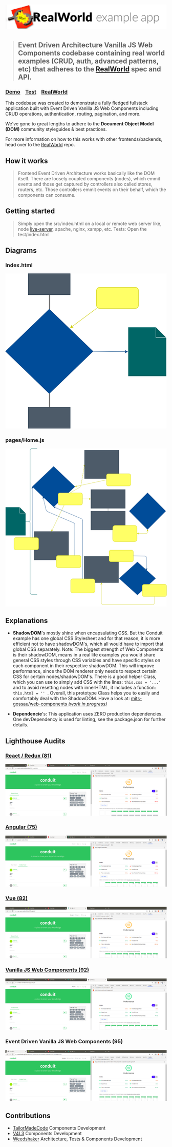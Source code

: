 # ![RealWorld Example App](logo.png)

> ## Event Driven Architecture Vanilla JS Web Components codebase containing real world examples (CRUD, auth, advanced patterns, etc) that adheres to the [RealWorld](https://github.com/gothinkster/realworld) spec and API.

### [Demo](https://mits-gossau.github.io/event-driven-web-components-realworld-example-app)&nbsp;&nbsp;&nbsp;&nbsp;[Test](https://mits-gossau.github.io/event-driven-web-components-realworld-example-app/test)&nbsp;&nbsp;&nbsp;&nbsp;[RealWorld](https://github.com/gothinkster/realworld)

This codebase was created to demonstrate a fully fledged fullstack application built with Event Driven Vanilla JS Web Components including CRUD operations, authentication, routing, pagination, and more.

We've gone to great lengths to adhere to the **Document Object Model (DOM)** community styleguides & best practices.

For more information on how to this works with other frontends/backends, head over to the [RealWorld](https://github.com/gothinkster/realworld) repo.

## How it works

> Frontend Event Driven Architecture works basically like the DOM itself. There are loosely coupled components (nodes), which emmit events and those get captured by controllers also called stores, routers, etc. Those controllers emmit events on their behalf, which the components can consume.

## Getting started

> Simply open the src/index.html on a local or remote web server like, node [live-server](https://www.npmjs.com/package/live-server), apache, nginx, xampp, etc.
> Tests: Open the test/index.html

## Diagrams

### Index.html

![Index](./diagrams/Index.drawio.svg)

### pages/Home.js

![Home](./diagrams/Home.drawio.svg)

## Explanations

* **ShadowDOM**'s mostly shine when encapsulating CSS. But the Conduit example has one global CSS Stylesheet and for that reason, it is more efficient not to have shadowDOM's, which all would have to import that global CSS separately. Note: The biggest strength of Web Components is their shadowDOM, means in a real life examples you would share general CSS styles through CSS variables and have specific styles on each component in their respective shadowDOM. This will improve performance, since the DOM renderer only needs to respect certain CSS for certain nodes/shadowDOM's. There is a good helper Class, which you can use to simply add CSS with the lines: ```this.css = '...' ``` and to avoid resetting nodes with innerHTML, it includes a function: ```this.html = '' ```. Overall, this prototype Class helps you to easily and comfortably deal with the ShadowDOM. Have a look at: [mits-gossau/web-components *(work in progress)*](https://github.com/mits-gossau/web-components/blob/master/src/es/components/prototypes/Shadow.js)

* **Dependencie**'s: This application uses ZERO production dependencies. One devDependency is used for linting, see the package.json for further details.

## Lighthouse Audits

### [React / Redux (81)](https://github.com/gothinkster/react-redux-realworld-example-app)

![react-redux.realworld](./images/react-redux.realworld.png)

### [Angular (75)](https://github.com/gothinkster/angular-realworld-example-app)

![angular.realworld.io](./images/angular.realworld.io.png)

### [Vue (82)](https://github.com/gothinkster/vue-realworld-example-app)

![vue-vuex-realworld.netlify](./images/vue-vuex-realworld.netlify.png)

### [Vanilla JS Web Components (92)](https://github.com/gothinkster/web-components-realworld-example-app)

![conduit-vanilla.herokuapp](./images/conduit-vanilla.herokuapp.png)

### Event Driven Vanilla JS Web Components (95)

![event-driven-web-components-realworld-example-app](./images/event-driven-web-components-realworld-example-app.png)

## Contributions

* [TailorMadeCode](https://github.com/tailormadecode) Components Development
* [V4L3](https://github.com/V4L3) Components Development
* [Weedshaker](https://github.com/Weedshaker) Architecture, Tests & Components Development
